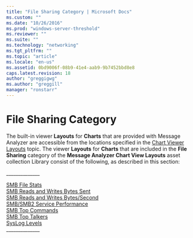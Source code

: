 ```yaml
---
title: "File Sharing Category | Microsoft Docs"
ms.custom: ""
ms.date: "10/26/2016"
ms.prod: "windows-server-threshold"
ms.reviewer: ""
ms.suite: ""
ms.technology: "networking"
ms.tgt_pltfrm: ""
ms.topic: "article"
ms.locale: "en-us"
ms.assetid: 0bd9006f-08b9-41e4-aab9-9b7452bbd8e8
caps.latest.revision: 18
author: "greggigwg"
ms.author: "greggill"
manager: "ronstarr"
---
```

# File Sharing Category
The built-in viewer **Layouts** for **Charts** that are provided with Message Analyzer are accessible from the locations specified in the [Chart Viewer Layouts](chart-viewer-layouts.md) topic. The viewer **Layouts** for **Charts** that are included in the **File Sharing** category of the **Message Analyzer Chart View Layouts** asset collection Library consist of the following, as described in this section:  
  
 _____________\_  
  
 [SMB File Stats](smb-file-stats.md)   
 [SMB Reads and Writes Bytes Sent](smb-reads-and-writes-bytes-sent.md)   
 [SMB Reads and Writes Bytes/Second](smb-reads-and-writes-bytes-second.md)   
 [SMB/SMB2 Service Performance](smb-smb2-service-performance.md)   
 [SMB Top Commands](smb-top-commands.md)   
 [SMB Top Talkers](smb-top-talkers.md)   
 [SysLog Levels](syslog-levels.md)   
_____________\_